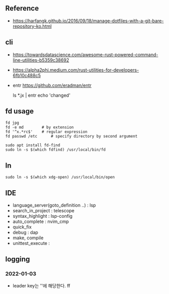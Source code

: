 ## Reference
- https://harfangk.github.io/2016/09/18/manage-dotfiles-with-a-git-bare-repository-ko.html


## cli
- https://towardsdatascience.com/awesome-rust-powered-command-line-utilities-b5359c38692
- https://alpha2phi.medium.com/rust-utilities-for-developers-6fb10c488c5
- entr https://github.com/eradman/entr
  
    ls *.jx | entr echo 'changed'

## fd usage

    fd jpg
    fd -e md 		# by extension
    fd '^x.*rc$'  	# regular expression
    fd passwd /etc  	# specify directory by second argument	

    sudo apt install fd-find
    sudo ln -s $(which fdfind) /usr/local/bin/fd

## ln

    sudo ln -s $(which xdg-open) /usr/local/bin/open


## IDE
- language_server(goto_definition ..) : lsp
- search_in_project : telescope
- syntax_highlight : lsp-config
- auto_complete : nvim_cmp
- quick_fix 
- debug : dap
- make, compile
- unittest_execute :

## logging
### 2022-01-03
- leader key는 '\'에 해당한다. <leader>ff

